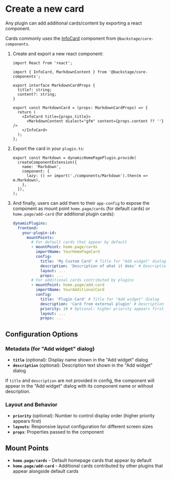 # Create a new card

Any plugin can add additional cards/content by exporting a react component.

Cards commonly uses the [InfoCard](https://backstage.io/storybook/?path=/story/layout-information-card--default) component from `@backstage/core-components`.

1. Create and export a new react component:

   ```tsx
   import React from 'react';

   import { InfoCard, MarkdownContent } from '@backstage/core-components';

   export interface MarkdownCardProps {
     title?: string;
     content?: string;
   }

   export const MarkdownCard = (props: MarkdownCardProps) => {
     return (
       <InfoCard title={props.title}>
         <MarkdownContent dialect="gfm" content={props.content ?? ''} />
       </InfoCard>
     );
   };
   ```

2. Export the card in your `plugin.ts`:

   ```tsx
   export const Markdown = dynamicHomePagePlugin.provide(
     createComponentExtension({
       name: 'Markdown',
       component: {
         lazy: () => import('./components/Markdown').then(m => m.Markdown),
       },
     }),
   );
   ```

3. And finally, users can add them to their `app-config` to expose the component as mount point `home.page/cards` (for default cards) or `home.page/add-card` (for additional plugin cards):

   ```yaml
   dynamicPlugins:
     frontend:
       your-plugin-id:
         mountPoints:
           # For default cards that appear by default
           - mountPoint: home.page/cards
             importName: YourHomePageCard
             config:
               title: 'My Custom Card' # Title for "Add widget" dialog
               description: 'Description of what it does' # Description for dialog
               layout: ...
               props: ...
           # For additional cards contributed by plugins
           - mountPoint: home.page/add-card
             importName: YourAdditionalCard
             config:
               title: 'Plugin Card' # Title for "Add widget" dialog
               description: 'Card from external plugin' # Description for dialog
               priority: 10 # Optional: higher priority appears first
               layout: ...
               props: ...
   ```

## Configuration Options

### Metadata (for "Add widget" dialog)

- **`title`** (optional): Display name shown in the "Add widget" dialog
- **`description`** (optional): Description text shown in the "Add widget" dialog

If `title` and `description` are not provided in config, the component will appear in the "Add widget" dialog with its component name or without description.

### Layout and Behavior

- **`priority`** (optional): Number to control display order (higher priority appears first)
- **`layouts`**: Responsive layout configuration for different screen sizes
- **`props`**: Properties passed to the component

## Mount Points

- **`home.page/cards`** - Default homepage cards that appear by default
- **`home.page/add-card`** - Additional cards contributed by other plugins that appear alongside default cards
